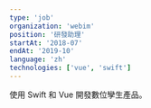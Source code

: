 ```yaml
---
type: 'job'
organization: 'webim'
position: '研發助理'
startAt: '2018-07'
endAt: '2019-10'
language: 'zh'
technologies: ['vue', 'swift']
---
```


使用 Swift 和 Vue 開發數位孿生產品。
